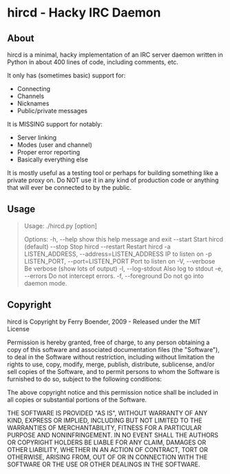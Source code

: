 hircd - Hacky IRC Daemon
========================

About
-----

hircd is a minimal, hacky implementation of an IRC server daemon written in
Python in about 400 lines of code, including comments, etc.

It only has (sometimes basic) support for:

*   Connecting
*   Channels
*   Nicknames
*   Public/private messages

It is MISSING support for notably:

*   Server linking
*   Modes (user and channel)
*   Proper error reporting
*   Basically everything else

It is mostly useful as a testing tool or perhaps for building something like a
private proxy on. Do NOT use it in any kind of production code or anything that
will ever be connected to by the public.

Usage
-----

>    Usage: ./hircd.py [option]
>
>    Options:
>      -h, --help            show this help message and exit
>      --start               Start hircd (default)
>      --stop                Stop hircd
>      --restart             Restart hircd
>      -a LISTEN_ADDRESS, --address=LISTEN_ADDRESS
>                            IP to listen on
>      -p LISTEN_PORT, --port=LISTEN_PORT
>                            Port to listen on
>      -V, --verbose         Be verbose (show lots of output)
>      -l, --log-stdout      Also log to stdout
>      -e, --errors          Do not intercept errors.
>      -f, --foreground      Do not go into daemon mode.

Copyright
---------

hircd is Copyright by Ferry Boender, 2009 - Released under the MIT License

Permission is hereby granted, free of charge, to any person
obtaining a copy of this software and associated documentation
files (the "Software"), to deal in the Software without
restriction, including without limitation the rights to use,
copy, modify, merge, publish, distribute, sublicense, and/or sell
copies of the Software, and to permit persons to whom the
Software is furnished to do so, subject to the following
conditions:

The above copyright notice and this permission notice shall be
included in all copies or substantial portions of the Software.

THE SOFTWARE IS PROVIDED "AS IS", WITHOUT WARRANTY OF ANY KIND,
EXPRESS OR IMPLIED, INCLUDING BUT NOT LIMITED TO THE WARRANTIES
OF MERCHANTABILITY, FITNESS FOR A PARTICULAR PURPOSE AND
NONINFRINGEMENT. IN NO EVENT SHALL THE AUTHORS OR COPYRIGHT
HOLDERS BE LIABLE FOR ANY CLAIM, DAMAGES OR OTHER LIABILITY,
WHETHER IN AN ACTION OF CONTRACT, TORT OR OTHERWISE, ARISING
FROM, OUT OF OR IN CONNECTION WITH THE SOFTWARE OR THE USE OR
OTHER DEALINGS IN THE SOFTWARE.

